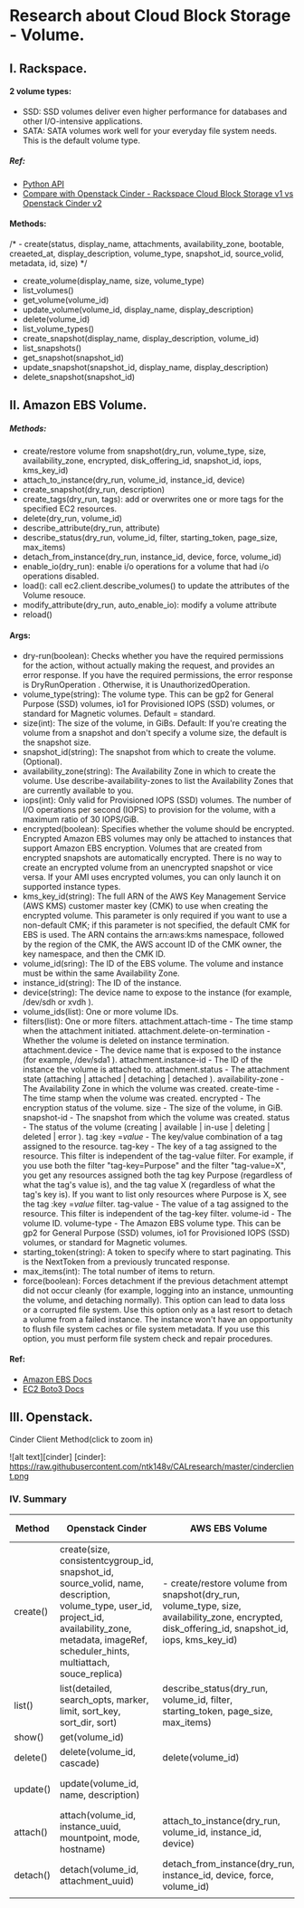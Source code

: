 # Research about Cloud Block Storage - Volume.

## I. Rackspace.

#### 2 volume types:
- SSD: SSD volumes deliver even higher performance for databases and other I/O-intensive applications.
- SATA: SATA volumes work well for your everyday file system needs. This is the default volume type.

##### Ref: 
- [Python API](https://developer.rackspace.com/docs/cloud-block-storage/getting-started/?lang=python)
- [Compare with Openstack Cinder - Rackspace Cloud Block Storage v1 vs Openstack Cinder v2](https://developer.rackspace.com/docs/cloud-block-storage/v1/developer-guide/#document-general-api-info/cbsv1-methods-vs-cinderv2-methods)

#### Methods:

/* - create(status, display_name, attachments, availability_zone, bootable, creaeted_at, display_description, volume_type, snapshot_id, source_volid, metadata, id, size) */ 
- create_volume(display_name, size, volume_type)
- list_volumes()
- get_volume(volume_id)
- update_volume(volume_id, display_name, display_description)
- delete(volume_id)
- list_volume_types()
- create_snapshot(display_name, display_description, volume_id)
- list_snapshots()
- get_snapshot(snapshot_id)
- update_snapshot(snapshot_id, display_name, display_description)
- delete_snapshot(snapshot_id)

## II. Amazon EBS Volume.

##### Methods:

- create/restore volume from snapshot(dry_run, volume_type, size, availability_zone, encrypted, disk_offering_id, snapshot_id, iops, kms_key_id)
- attach_to_instance(dry_run, volume_id, instance_id, device)
- create_snapshot(dry_run, description)
- create_tags(dry_run, tags): add or overwrites one or more tags for the specified EC2 resources.
- delete(dry_run, volume_id)
- describe_attribute(dry_run, attribute)
- describe_status(dry_run, volume_id, filter, starting_token, page_size, max_items)
- detach_from_instance(dry_run, instance_id, device, force, volume_id)
- enable_io(dry_run): enable i/o operations for a volume that had i/o operations disabled.
- load(): call ec2.client.describe_volumes() to update the attributes of the Volume resouce.
- modify_attribute(dry_run, auto_enable_io): modify a volume attribute
- reload()

#### Args:

- dry-run(boolean): Checks whether you have the required permissions for the action, without actually making the request, and provides an error response. If you have the required permissions, the error response is DryRunOperation . Otherwise, it is UnauthorizedOperation.
- volume_type(string): The volume type. This can be gp2 for General Purpose (SSD) volumes, io1 for Provisioned IOPS (SSD) volumes, or standard for Magnetic volumes. Default = standard.
- size(int): The size of the volume, in GiBs. Default: If you're creating the volume from a snapshot and don't specify a volume size, the default is the snapshot size.
- snapshot_id(string): The snapshot from which to create the volume. (Optional).
- availability_zone(string): The Availability Zone in which to create the volume. Use describe-availability-zones to list the Availability Zones that are currently available to you.
- iops(int): Only valid for Provisioned IOPS (SSD) volumes. The number of I/O operations per second (IOPS) to provision for the volume, with a maximum ratio of 30 IOPS/GiB.
- encrypted(boolean): Specifies whether the volume should be encrypted. Encrypted Amazon EBS volumes may only be attached to instances that support Amazon EBS encryption. Volumes that are created from encrypted snapshots are automatically encrypted. There is no way to create an encrypted volume from an unencrypted snapshot or vice versa. If your AMI uses encrypted volumes, you can only launch it on supported instance types.
- kms_key_id(string): The full ARN of the AWS Key Management Service (AWS KMS) customer master key (CMK) to use when creating the encrypted volume. This parameter is only required if you want to use a non-default CMK; if this parameter is not specified, the default CMK for EBS is used. The ARN contains the arn:aws:kms namespace, followed by the region of the CMK, the AWS account ID of the CMK owner, the key namespace, and then the CMK ID.
- volume_id(sring): The ID of the EBS volume. The volume and instance must be within the same Availability Zone.
- instance_id(string): The ID of the instance.
- device(string): The device name to expose to the instance (for example, /dev/sdh or xvdh ).
- volume_ids(list): One or more volume IDs.
- filters(list): One or more filters.
	attachment.attach-time - The time stamp when the attachment initiated.
	attachment.delete-on-termination - Whether the volume is deleted on instance termination.
	attachment.device - The device name that is exposed to the instance (for example, /dev/sda1 ).
	attachment.instance-id - The ID of the instance the volume is attached to.
	attachment.status - The attachment state (attaching | attached | detaching | detached ).
	availability-zone - The Availability Zone in which the volume was created.
	create-time - The time stamp when the volume was created.
	encrypted - The encryption status of the volume.
	size - The size of the volume, in GiB.
	snapshot-id - The snapshot from which the volume was created.
	status - The status of the volume (creating | available | in-use | deleting | deleted | error ).
	tag :key =*value* - The key/value combination of a tag assigned to the resource.
	tag-key - The key of a tag assigned to the resource. This filter is independent of the tag-value filter. For example, if you use both the filter "tag-key=Purpose" and the filter "tag-value=X", you get any resources assigned both the tag key Purpose (regardless of what the tag's value is), and the tag value X (regardless of what the tag's key is). If you want to list only resources where Purpose is X, see the tag :key =*value* filter.
	tag-value - The value of a tag assigned to the resource. This filter is independent of the tag-key filter.
	volume-id - The volume ID.
	volume-type - The Amazon EBS volume type. This can be gp2 for General Purpose (SSD) volumes, io1 for Provisioned IOPS (SSD) volumes, or standard for Magnetic volumes.
- starting_token(string): A token to specify where to start paginating. This is the NextToken from a previously truncated response.
- max_items(int): The total number of items to return.
- force(boolean): Forces detachment if the previous detachment attempt did not occur cleanly (for example, logging into an instance, unmounting the volume, and detaching normally). This option can lead to data loss or a corrupted file system. Use this option only as a last resort to detach a volume from a failed instance. The instance won't have an opportunity to flush file system caches or file system metadata. If you use this option, you must perform file system check and repair procedures.

#### Ref:
- [Amazon EBS Docs](http://docs.aws.amazon.com/AWSEC2/latest/UserGuide/ebs-detaching-volume.html)  
- [EC2 Boto3 Docs](http://boto3.readthedocs.org/en/latest/reference/services/ec2.html#volume)

## III. Openstack.

Cinder Client Method(click to zoom in)

![alt text][cinder]
[cinder]: https://raw.githubusercontent.com/ntk148v/CALresearch/master/cinderclient.png


### IV. Summary

| Method   | Openstack Cinder                                                                                                                                                                                       | AWS EBS Volume                                                                                                                                   | Rackspace Cloud Block Storage                                                                                                                                        |
|----------|--------------------------------------------------------------------------------------------------------------------------------------------------------------------------------------------------------|--------------------------------------------------------------------------------------------------------------------------------------------------|----------------------------------------------------------------------------------------------------------------------------------------------------------------------|
| create() | create(size, consistentcygroup_id, snapshot_id, source_volid, name, description, volume_type, user_id, project_id, availability_zone, metadata, imageRef, scheduler_hints, multiattach, souce_replica) | - create/restore volume from snapshot(dry_run, volume_type, size, availability_zone, encrypted, disk_offering_id, snapshot_id, iops, kms_key_id) | create(status, display_name, attachments, availability_zone, bootable, creaeted_at, display_description, volume_type, snapshot_id, source_volid, metadata, id, size) |
| list()   | list(detailed, search_opts, marker, limit, sort_key, sort_dir, sort)                                                                                                                                   | describe_status(dry_run, volume_id, filter, starting_token, page_size, max_items)                                                                | list_volume()                                                                                                                                                        |
| show()   | get(volume_id)                                                                                                                                                                                         |                                                                                                                                                  | show(volume_id)                                                                                                                                                      |
| delete() | delete(volume_id, cascade)                                                                                                                                                                             | delete(volume_id)                                                                                                                                | delete(volume_id)                                                                                                                                                    |
| update() | update(volume_id, name, description)                                                                                                                                                                   |                                                                                                                                                  | update(volume_id, display_name, display_description)                                                                                                                 |
| attach() | attach(volume_id, instance_uuid, mountpoint, mode, hostname)                                                                                                                                           | attach_to_instance(dry_run, volume_id, instance_id, device)                                                                                      |                                                                                                                                                                      |
| detach() | detach(volume_id, attachment_uuid)                                                                                                                                                                     | detach_from_instance(dry_run, instance_id, device, force, volume_id)                                                                             |                                                                                                                                                                      |
|          |                                                                                                                                                                                                        |                                                                                                                                                  |                                                                                                                                                                      |